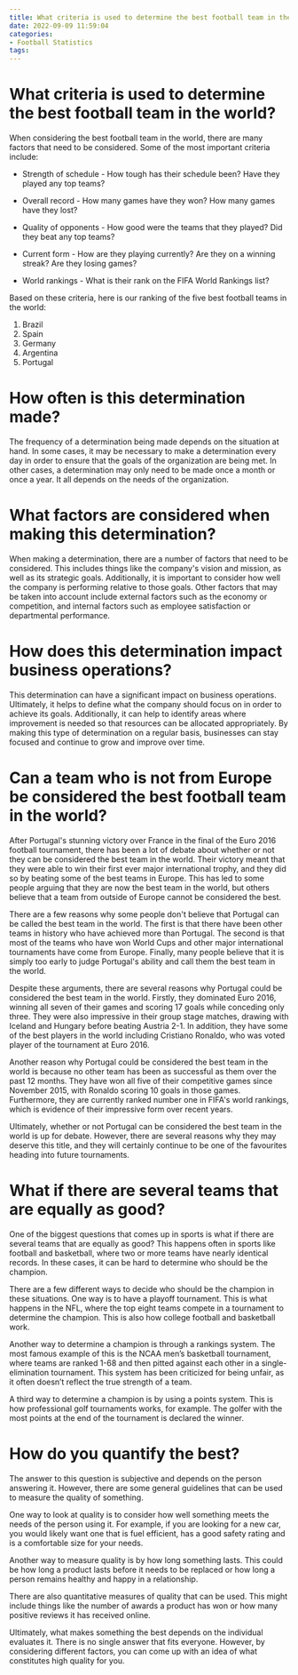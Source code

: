 ```yaml
---
title: What criteria is used to determine the best football team in the world
date: 2022-09-09 11:59:04
categories:
- Football Statistics
tags:
---
```



#  What criteria is used to determine the best football team in the world?

When considering the best football team in the world, there are many factors that need to be considered. Some of the most important criteria include:

* Strength of schedule - How tough has their schedule been? Have they played any top teams?

* Overall record - How many games have they won? How many games have they lost?

* Quality of opponents - How good were the teams that they played? Did they beat any top teams?

* Current form - How are they playing currently? Are they on a winning streak? Are they losing games?

* World rankings - What is their rank on the FIFA World Rankings list?

Based on these criteria, here is our ranking of the five best football teams in the world:

1. Brazil
2. Spain
3. Germany
4. Argentina
5. Portugal

#  How often is this determination made?

The frequency of a determination being made depends on the situation at hand. In some cases, it may be necessary to make a determination every day in order to ensure that the goals of the organization are being met. In other cases, a determination may only need to be made once a month or once a year. It all depends on the needs of the organization.

# What factors are considered when making this determination?

When making a determination, there are a number of factors that need to be considered. This includes things like the company's vision and mission, as well as its strategic goals. Additionally, it is important to consider how well the company is performing relative to those goals. Other factors that may be taken into account include external factors such as the economy or competition, and internal factors such as employee satisfaction or departmental performance.

# How does this determination impact business operations?

This determination can have a significant impact on business operations. Ultimately, it helps to define what the company should focus on in order to achieve its goals. Additionally, it can help to identify areas where improvement is needed so that resources can be allocated appropriately. By making this type of determination on a regular basis, businesses can stay focused and continue to grow and improve over time.

#  Can a team who is not from Europe be considered the best football team in the world?

After Portugal's stunning victory over France in the final of the Euro 2016 football tournament, there has been a lot of debate about whether or not they can be considered the best team in the world. Their victory meant that they were able to win their first ever major international trophy, and they did so by beating some of the best teams in Europe. This has led to some people arguing that they are now the best team in the world, but others believe that a team from outside of Europe cannot be considered the best.

There are a few reasons why some people don't believe that Portugal can be called the best team in the world. The first is that there have been other teams in history who have achieved more than Portugal. The second is that most of the teams who have won World Cups and other major international tournaments have come from Europe. Finally, many people believe that it is simply too early to judge Portugal's ability and call them the best team in the world.

Despite these arguments, there are several reasons why Portugal could be considered the best team in the world. Firstly, they dominated Euro 2016, winning all seven of their games and scoring 17 goals while conceding only three. They were also impressive in their group stage matches, drawing with Iceland and Hungary before beating Austria 2-1. In addition, they have some of the best players in the world including Cristiano Ronaldo, who was voted player of the tournament at Euro 2016.

Another reason why Portugal could be considered the best team in the world is because no other team has been as successful as them over the past 12 months. They have won all five of their competitive games since November 2015, with Ronaldo scoring 10 goals in those games. Furthermore, they are currently ranked number one in FIFA's world rankings, which is evidence of their impressive form over recent years.

Ultimately, whether or not Portugal can be considered the best team in the world is up for debate. However, there are several reasons why they may deserve this title, and they will certainly continue to be one of the favourites heading into future tournaments.

#  What if there are several teams that are equally as good?

One of the biggest questions that comes up in sports is what if there are several teams that are equally as good? This happens often in sports like football and basketball, where two or more teams have nearly identical records. In these cases, it can be hard to determine who should be the champion.

There are a few different ways to decide who should be the champion in these situations. One way is to have a playoff tournament. This is what happens in the NFL, where the top eight teams compete in a tournament to determine the champion. This is also how college football and basketball work.

Another way to determine a champion is through a rankings system. The most famous example of this is the NCAA men’s basketball tournament, where teams are ranked 1-68 and then pitted against each other in a single-elimination tournament. This system has been criticized for being unfair, as it often doesn’t reflect the true strength of a team.

A third way to determine a champion is by using a points system. This is how professional golf tournaments works, for example. The golfer with the most points at the end of the tournament is declared the winner.

#  How do you quantify the best?

The answer to this question is subjective and depends on the person answering it. However, there are some general guidelines that can be used to measure the quality of something.

One way to look at quality is to consider how well something meets the needs of the person using it. For example, if you are looking for a new car, you would likely want one that is fuel efficient, has a good safety rating and is a comfortable size for your needs.

Another way to measure quality is by how long something lasts. This could be how long a product lasts before it needs to be replaced or how long a person remains healthy and happy in a relationship.

There are also quantitative measures of quality that can be used. This might include things like the number of awards a product has won or how many positive reviews it has received online.

 Ultimately, what makes something the best depends on the individual evaluates it. There is no single answer that fits everyone. However, by considering different factors, you can come up with an idea of what constitutes high quality for you.